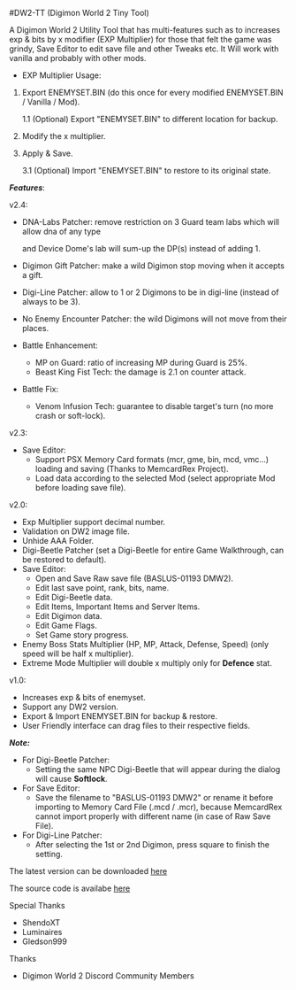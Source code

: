#DW2-TT (Digimon World 2 Tiny Tool)

A Digimon World 2 Utility Tool that has multi-features such as to increases exp & bits by x modifier (EXP Multiplier) for those that felt the game was grindy, Save Editor to edit save file and other Tweaks etc.
It Will work with vanilla and probably with other mods.

- EXP Multiplier Usage:
1. Export ENEMYSET.BIN (do this once for every modified ENEMYSET.BIN / Vanilla / Mod).

    1.1 (Optional) Export "ENEMYSET.BIN" to different location for backup.
2. Modify the x multiplier.
3. Apply & Save.
    
    3.1 (Optional) Import "ENEMYSET.BIN" to restore to its original state.

***Features***:

v2.4:
 - DNA-Labs Patcher: remove restriction on 3 Guard team labs which will allow dna of any type

    and Device Dome's lab will sum-up the DP(s) instead of adding 1.
 - Digimon Gift Patcher: make a wild Digimon stop moving when it accepts a gift.
 - Digi-Line Patcher: allow to 1 or 2 Digimons to be in digi-line (instead of always to be 3).
 - No Enemy Encounter Patcher: the wild Digimons will not move from their places.
 - Battle Enhancement:
   - MP on Guard: ratio of increasing MP during Guard is 25%.
   - Beast King Fist Tech: the damage is 2.1 on counter attack.
 - Battle Fix:
   - Venom Infusion Tech: guarantee to disable target's turn (no more crash or soft-lock).

v2.3:
 - Save Editor:
    - Support PSX Memory Card formats (mcr, gme, bin, mcd, vmc...) loading and saving (Thanks to MemcardRex Project).
	- Load data according to the selected Mod (select appropriate Mod before loading save file).

v2.0:
 - Exp Multiplier support decimal number.
 - Validation on DW2 image file.
 - Unhide AAA Folder.
 - Digi-Beetle Patcher (set a Digi-Beetle for entire Game Walkthrough, can be restored to default).
 - Save Editor:
    - Open and Save Raw save file (BASLUS-01193 DMW2).
    - Edit last save point, rank, bits, name.
    - Edit Digi-Beetle data.
    - Edit Items, Important Items and Server Items.
    - Edit Digimon data.
    - Edit Game Flags.
    - Set Game story progress.
 - Enemy Boss Stats Multiplier (HP, MP, Attack, Defense, Speed) (only speed will be half x multiplier).
 - Extreme Mode Multiplier will double x multiply only for **Defence** stat.

v1.0:
 - Increases exp & bits of enemyset.
 - Support any DW2 version.
 - Export & Import ENEMYSET.BIN for backup & restore.
 - User Friendly interface can drag files to their respective fields.

***Note:***
 - For Digi-Beetle Patcher:
    - Setting the same NPC Digi-Beetle that will appear during the dialog will cause **Softlock**.
 - For Save Editor:
    - Save the filename to "BASLUS-01193 DMW2" or rename it before importing to Memory Card File (.mcd / .mcr),
      because MemcardRex cannot import properly with different name (in case of Raw Save File).
 - For Digi-Line Patcher:
    - After selecting the 1st or 2nd Digimon, press square to finish the setting.

The latest version can be downloaded [here](https://www.romhacking.net/utilities/1723/)

The source code is availabe [here](https://github.com/acemon33/dw2-tt/)

Special Thanks
- ShendoXT
- Luminaires
- Gledson999

Thanks
- Digimon World 2 Discord Community Members